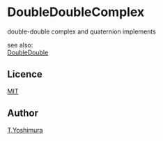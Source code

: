 # DoubleDoubleComplex
 double-double complex and quaternion implements

see also:  
[DoubleDouble](https://github.com/tk-yoshimura/DoubleDouble)

## Licence
[MIT](https://github.com/tk-yoshimura/DoubleDoubleComplex/blob/main/LICENSE)

## Author

[T.Yoshimura](https://github.com/tk-yoshimura)